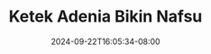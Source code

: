 --- 
title: "Ketek Adenia Bikin Nafsu"
description: "    Ketek Adenia Bikin Nafsu     new"
date: 2024-09-22T16:05:34-08:00
file_code: "3o4fi3no7sl5"
draft: false
cover: "ki6lq3cmyma9bult.jpg"
tags: ["Ketek", "Adenia", "Bikin", "Nafsu", "bokep-indo", "bokep-viral", "bokep-ig"]
length: 13
fld_id: "1483427"
foldername: "Adenia"
categories: ["Adenia"]
views: 0
---